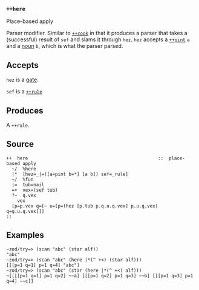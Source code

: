 ### `++here`

Place-based apply

Parser modifier. Similar to [`++cook`]() in that it produces a parser that takes a
(successful) result of `sef` and slams it through `hez`. `hez` accepts a
[`++pint`]() `a` and a [noun]() `b`, which is what the parser parsed.

Accepts
-------

`hez` is a [gate]().

`sef` is a [`++rule`]()

Produces
--------

A `++rule`.

Source
------

    ++  here                                                ::  place-based apply
      ~/  %here
      |*  [hez=_|=([a=pint b=*] [a b]) sef=_rule]
      ~/  %fun
      |=  tub=nail
      =+  vex=(sef tub)
      ?~  q.vex
        vex
      [p=p.vex q=[~ u=[p=(hez [p.tub p.q.u.q.vex] p.u.q.vex) q=q.u.q.vex]]]
    ::

Examples
--------

    ~zod/try=> (scan "abc" (star alf))
    "abc"
    ~zod/try=> (scan "abc" (here |*(^ +<) (star alf)))
    [[[p=1 q=1] p=1 q=4] "abc"]
    ~zod/try=> (scan "abc" (star (here |*(^ +<) alf)))
    ~[[[[p=1 q=1] p=1 q=2] ~~a] [[[p=1 q=2] p=1 q=3] ~~b] [[[p=1 q=3] p=1 q=4] ~~c]]


